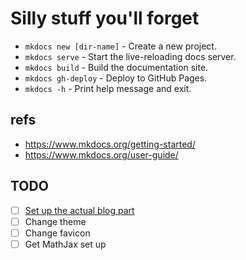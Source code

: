 # Silly stuff you'll forget

* `mkdocs new [dir-name]` - Create a new project.
* `mkdocs serve` - Start the live-reloading docs server.
* `mkdocs build` - Build the documentation site.
* `mkdocs gh-deploy` - Deploy to GitHub Pages.
* `mkdocs -h` - Print help message and exit.

## refs
- https://www.mkdocs.org/getting-started/
- https://www.mkdocs.org/user-guide/ 

## TODO
- [ ] [Set up the actual blog part](https://squidfunk.github.io/mkdocs-material/setup/setting-up-a-blog/)
- [ ] Change theme
- [ ] Change favicon
- [ ] Get MathJax set up
